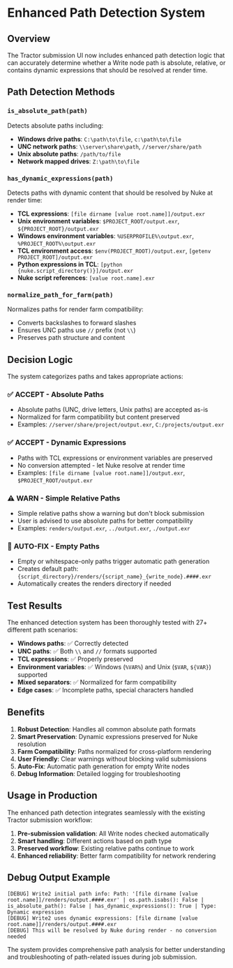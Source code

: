 # Enhanced Path Detection System

## Overview

The Tractor submission UI now includes enhanced path detection logic that can accurately determine whether a Write node path is absolute, relative, or contains dynamic expressions that should be resolved at render time.

## Path Detection Methods

### `is_absolute_path(path)`
Detects absolute paths including:
- **Windows drive paths**: `C:\path\to\file`, `c:\path\to\file`
- **UNC network paths**: `\\server\share\path`, `//server/share/path`
- **Unix absolute paths**: `/path/to/file`
- **Network mapped drives**: `Z:\path\to\file`

### `has_dynamic_expressions(path)`
Detects paths with dynamic content that should be resolved by Nuke at render time:
- **TCL expressions**: `[file dirname [value root.name]]/output.exr`
- **Unix environment variables**: `$PROJECT_ROOT/output.exr`, `${PROJECT_ROOT}/output.exr`
- **Windows environment variables**: `%USERPROFILE%\output.exr`, `%PROJECT_ROOT%\output.exr`
- **TCL environment access**: `$env(PROJECT_ROOT)/output.exr`, `[getenv PROJECT_ROOT]/output.exr`
- **Python expressions in TCL**: `[python {nuke.script_directory()}]/output.exr`
- **Nuke script references**: `[value root.name].exr`

### `normalize_path_for_farm(path)`
Normalizes paths for render farm compatibility:
- Converts backslashes to forward slashes
- Ensures UNC paths use `//` prefix (not `\\`)
- Preserves path structure and content

## Decision Logic

The system categorizes paths and takes appropriate actions:

### ✅ **ACCEPT** - Absolute Paths
- Absolute paths (UNC, drive letters, Unix paths) are accepted as-is
- Normalized for farm compatibility but content preserved
- Examples: `//server/share/project/output.exr`, `C:/projects/output.exr`

### ✅ **ACCEPT** - Dynamic Expressions  
- Paths with TCL expressions or environment variables are preserved
- No conversion attempted - let Nuke resolve at render time
- Examples: `[file dirname [value root.name]]/output.exr`, `$PROJECT_ROOT/output.exr`

### ⚠️ **WARN** - Simple Relative Paths
- Simple relative paths show a warning but don't block submission
- User is advised to use absolute paths for better compatibility
- Examples: `renders/output.exr`, `../output.exr`, `./output.exr`

### 🔧 **AUTO-FIX** - Empty Paths
- Empty or whitespace-only paths trigger automatic path generation
- Creates default path: `{script_directory}/renders/{script_name}_{write_node}.####.exr`
- Automatically creates the renders directory if needed

## Test Results

The enhanced detection system has been thoroughly tested with 27+ different path scenarios:

- **Windows paths**: ✅ Correctly detected
- **UNC paths**: ✅ Both `\\` and `//` formats supported
- **TCL expressions**: ✅ Properly preserved
- **Environment variables**: ✅ Windows (`%VAR%`) and Unix (`$VAR`, `${VAR}`) supported
- **Mixed separators**: ✅ Normalized for farm compatibility
- **Edge cases**: ✅ Incomplete paths, special characters handled

## Benefits

1. **Robust Detection**: Handles all common absolute path formats
2. **Smart Preservation**: Dynamic expressions preserved for Nuke resolution
3. **Farm Compatibility**: Paths normalized for cross-platform rendering
4. **User Friendly**: Clear warnings without blocking valid submissions
5. **Auto-Fix**: Automatic path generation for empty Write nodes
6. **Debug Information**: Detailed logging for troubleshooting

## Usage in Production

The enhanced path detection integrates seamlessly with the existing Tractor submission workflow:

1. **Pre-submission validation**: All Write nodes checked automatically
2. **Smart handling**: Different actions based on path type
3. **Preserved workflow**: Existing relative paths continue to work
4. **Enhanced reliability**: Better farm compatibility for network rendering

## Debug Output Example

```
[DEBUG] Write2 initial path info: Path: '[file dirname [value root.name]]/renders/output.####.exr' | os.path.isabs(): False | is_absolute_path(): False | has_dynamic_expressions(): True | Type: Dynamic expression
[DEBUG] Write2 uses dynamic expressions: [file dirname [value root.name]]/renders/output.####.exr
[DEBUG] This will be resolved by Nuke during render - no conversion needed
```

The system provides comprehensive path analysis for better understanding and troubleshooting of path-related issues during job submission.
